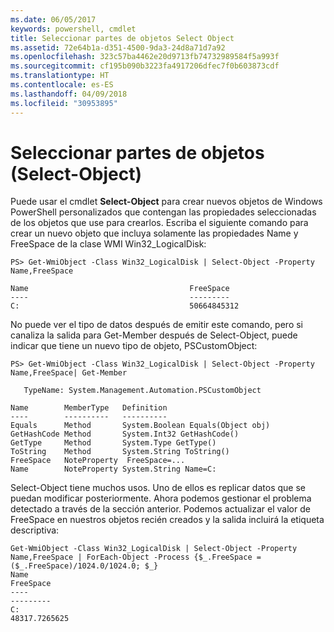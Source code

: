 ```yaml
---
ms.date: 06/05/2017
keywords: powershell, cmdlet
title: Seleccionar partes de objetos Select Object
ms.assetid: 72e64b1a-d351-4500-9da3-24d8a71d7a92
ms.openlocfilehash: 323c57ba4462e20d9713fb74732989584f5a993f
ms.sourcegitcommit: cf195b090b3223fa4917206dfec7f0b603873cdf
ms.translationtype: HT
ms.contentlocale: es-ES
ms.lasthandoff: 04/09/2018
ms.locfileid: "30953895"
---
```

# <a name="selecting-parts-of-objects-select-object"></a>Seleccionar partes de objetos (Select-Object)

Puede usar el cmdlet **Select-Object** para crear nuevos objetos de Windows PowerShell personalizados que contengan las propiedades seleccionadas de los objetos que use para crearlos. Escriba el siguiente comando para crear un nuevo objeto que incluya solamente las propiedades Name y FreeSpace de la clase WMI Win32_LogicalDisk:

```
PS> Get-WmiObject -Class Win32_LogicalDisk | Select-Object -Property Name,FreeSpace

Name                                    FreeSpace
----                                    ---------
C:                                      50664845312
```

No puede ver el tipo de datos después de emitir este comando, pero si canaliza la salida para Get-Member después de Select-Object, puede indicar que tiene un nuevo tipo de objeto, PSCustomObject:

```
PS> Get-WmiObject -Class Win32_LogicalDisk | Select-Object -Property Name,FreeSpace| Get-Member

   TypeName: System.Management.Automation.PSCustomObject

Name        MemberType   Definition
----        ----------   ----------
Equals      Method       System.Boolean Equals(Object obj)
GetHashCode Method       System.Int32 GetHashCode()
GetType     Method       System.Type GetType()
ToString    Method       System.String ToString()
FreeSpace   NoteProperty  FreeSpace=...
Name        NoteProperty System.String Name=C:
```

Select-Object tiene muchos usos. Uno de ellos es replicar datos que se puedan modificar posteriormente. Ahora podemos gestionar el problema detectado a través de la sección anterior. Podemos actualizar el valor de FreeSpace en nuestros objetos recién creados y la salida incluirá la etiqueta descriptiva:

```
Get-WmiObject -Class Win32_LogicalDisk | Select-Object -Property Name,FreeSpace | ForEach-Object -Process {$_.FreeSpace = ($_.FreeSpace)/1024.0/1024.0; $_}
Name                                                                  FreeSpace
----                                                                  ---------
C:                                                                48317.7265625
```